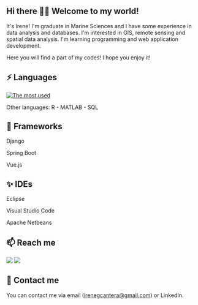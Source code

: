 ## Hi there 👋🔭 Welcome to my world!
It's Irene! I'm graduate in Marine Sciences and I have some experience in data analysis and databases. I'm interested in GIS, remote sensing and spatial data analysis. I'm learning programming and web application development.

Here you will find a part of my codes! I hope you enjoy it!

## ⚡ Languages

[![The most used](https://github-readme-stats.vercel.app/api/top-langs/?username=irenegcantera&theme=vue&layout=compact&langs_count=10)](https://github.com/irenegcantera/github-readme-stats)

Other languages: R - MATLAB - SQL 

## 🌱 Frameworks

Django

Spring Boot

Vue.js

## ✨ IDEs

Eclipse

Visual Studio Code

Apache Netbeans

## 📫 Reach me

<a href="https://www.linkedin.com/in/irenegcantera/"><img src="https://img.shields.io/badge/LinkedIn-0077B5?style=for-the-badge&logo=linkedin&logoColor=white"/></a>
<a href="https://twitter.com/irenegcantera"><img src="https://img.shields.io/badge/Twitter-1DA1F2?style=for-the-badge&logo=twitter&logoColor=white"/></a>

## 💬 Contact me 

You can contact me via email (irenegcantera@gmail.com) or LinkedIn.

<!--
[![The most used](https://github-readme-stats.vercel.app/api/top-langs/?username=irenegcantera&theme=vue)](https://github.com/irenegcantera/github-readme-stats)
[![The most used](https://github-readme-stats.vercel.app/api/top-langs/?username=irenegcantera&theme=vue&layout=compact&langs_count=8)](https://github.com/irenegcantera/github-readme-stats)

**irenegcantera/irenegcantera** is a ✨ _special_ ✨ repository because its `README.md` (this file) appears on your GitHub profile.

Here are some ideas to get you started:

- 🔭 I’m currently working on ...
- 🌱 I’m currently learning ...
- 👯 I’m looking to collaborate on ...
- 🤔 I’m looking for help with ...
- 💬 Ask me about ...
- 📫 How to reach me: ...
- 😄 Pronouns: ...
- ⚡ Fun fact: ...
-->
